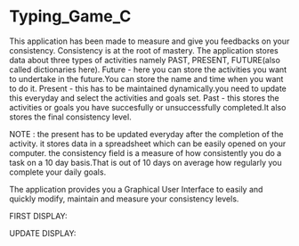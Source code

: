 # Typing_Game_C

This application has been made to measure and give you feedbacks on your consistency.
Consistency is at the root of mastery.
The application stores data about three types of activities namely PAST, PRESENT, FUTURE(also called dictionaries here).
Future - here you can store the activities you want to undertake in the future.You can store the name and time when you want to do it.
Present - this has to be maintained dynamically.you need to update this everyday and select the activities and goals set.
Past - this stores the activities or goals you have succesfully or unsuccessfully completed.It also stores the final consistency level.

NOTE : the present has to be updated everyday after the completion of the activity.
it stores data in a spreadsheet which can be easily opened on your computer.
the consistency field is a measure of how consistently you do a task on a 10 day basis.That is out of 10 days on average how regularly you complete your daily goals.

The application provides you a Graphical User Interface to easily and quickly modify, maintain and measure your consistency levels.

FIRST DISPLAY:
![]()

UPDATE DISPLAY:
![]()
